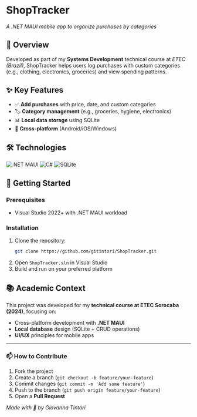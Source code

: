 # ShopTracker  
*A .NET MAUI mobile app to organize purchases by categories*  

## 📌 Overview  
Developed as part of my **Systems Development** technical course at *ETEC (Brazil)*, ShopTracker helps users log purchases with custom categories (e.g., clothing, electronics, groceries) and view spending patterns.

## ✨ Key Features  
- ✅ **Add purchases** with price, date, and custom categories  
- 🏷️ **Category management** (e.g., groceries, hygiene, electronics)  
- 📊 **Local data storage** using SQLite  
- 📱 **Cross-platform** (Android/iOS/Windows)  

## 🛠️ Technologies  
![.NET MAUI](https://img.shields.io/badge/.NET_MAUI-512BD4?style=for-the-badge&logo=.net&logoColor=white)
![C#](https://img.shields.io/badge/C%23-239120?style=for-the-badge&logo=c-sharp&logoColor=white)
![SQLite](https://img.shields.io/badge/SQLite-07405E?style=for-the-badge&logo=sqlite&logoColor=white)

## 🚀 Getting Started  

### Prerequisites  
- Visual Studio 2022+ with .NET MAUI workload  

### Installation  
1. Clone the repository:  
   ```bash
   git clone https://github.com/gitintori/ShopTracker.git
   ```
2. Open `ShopTracker.sln` in Visual Studio  
3. Build and run on your preferred platform  

## 📚 Academic Context  
This project was developed for my **technical course at ETEC Sorocaba (2024)**, focusing on:  
- Cross-platform development with **.NET MAUI**  
- **Local database** design (SQLite + CRUD operations)  
- **UI/UX** principles for mobile apps  

---

### 📫 How to Contribute  
1. Fork the project  
2. Create a branch (`git checkout -b feature/your-feature`)  
3. Commit changes (`git commit -m 'Add some feature'`)  
4. Push to the branch (`git push origin feature/your-feature`)  
5. Open a **Pull Request**  

*Made with 💙 by Giovanna Tintori*  
